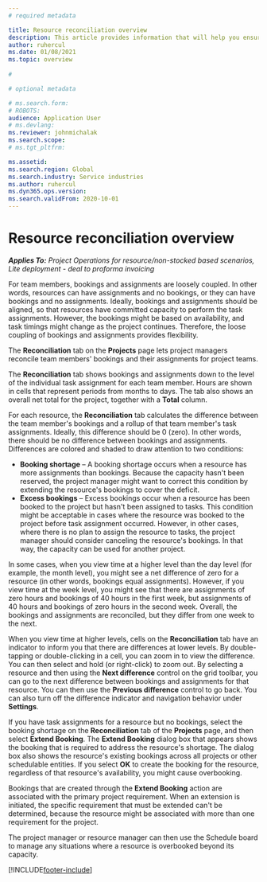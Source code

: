 ```yaml
---
# required metadata

title: Resource reconciliation overview
description: This article provides information that will help you ensure that resource bookings and assignments for projects are aligned.
author: ruhercul
ms.date: 01/08/2021
ms.topic: overview
 
#

# optional metadata

# ms.search.form: 
# ROBOTS: 
audience: Application User
# ms.devlang: 
ms.reviewer: johnmichalak
ms.search.scope: 
# ms.tgt_pltfrm: 

ms.assetid: 
ms.search.region: Global
ms.search.industry: Service industries
ms.author: ruhercul
ms.dyn365.ops.version: 
ms.search.validFrom: 2020-10-01
---
```


# Resource reconciliation overview

_**Applies To:** Project Operations for resource/non-stocked based scenarios, Lite deployment - deal to proforma invoicing_

For team members, bookings and assignments are loosely coupled. In other words, resources can have assignments and no bookings, or they can have bookings and no assignments. Ideally, bookings and assignments should be aligned, so that resources have committed capacity to perform the task assignments. However, the bookings might be based on availability, and task timings might change as the project continues. Therefore, the loose coupling of bookings and assignments provides flexibility.

The **Reconciliation** tab on the **Projects** page lets project managers reconcile team members' bookings and their assignments for project teams.

The **Reconciliation** tab shows bookings and assignments down to the level of the individual task assignment for each team member. Hours are shown in cells that represent periods from months to days. The tab also shows an overall net total for the project, together with a **Total** column.

For each resource, the **Reconciliation** tab calculates the difference between the team member's bookings and a rollup of that team member's task assignments. Ideally, this difference should be 0 (zero). In other words, there should be no difference between bookings and assignments. Differences are colored and shaded to draw attention to two conditions:

- **Booking shortage** – A booking shortage occurs when a resource has more assignments than bookings. Because the capacity hasn't been reserved, the project manager might want to correct this condition by extending the resource's bookings to cover the deficit.
- **Excess bookings** – Excess bookings occur when a resource has been booked to the project but hasn't been assigned to tasks. This condition might be acceptable in cases where the resource was booked to the project before task assignment occurred. However, in other cases, where there is no plan to assign the resource to tasks, the project manager should consider canceling the resource's bookings. In that way, the capacity can be used for another project.

In some cases, when you view time at a higher level than the day level (for example, the month level), you might see a net difference of zero for a resource (in other words, bookings equal assignments). However, if you view time at the week level, you might see that there are assignments of zero hours and bookings of 40 hours in the first week, but assignments of 40 hours and bookings of zero hours in the second week. Overall, the bookings and assignments are reconciled, but they differ from one week to the next.

When you view time at higher levels, cells on the **Reconciliation** tab have an indicator to inform you that there are differences at lower levels. By double-tapping or double-clicking in a cell, you can zoom in to view the difference. You can then select and hold (or right-click) to zoom out. By selecting a resource and then using the **Next difference** control on the grid toolbar, you can go to the next difference between bookings and assignments for that resource. You can then use the **Previous difference** control to go back. You can also turn off the difference indicator and navigation behavior under **Settings**.

If you have task assignments for a resource but no bookings, select the booking shortage on the **Reconciliation** tab of the **Projects** page, and then select **Extend Booking**. The **Extend Booking** dialog box that appears shows the booking that is required to address the resource's shortage. The dialog box also shows the resource's existing bookings across all projects or other schedulable entities. If you select **OK** to create the booking for the resource, regardless of that resource's availability, you might cause overbooking.

Bookings that are created through the **Extend Booking** action are associated with the primary project requirement. When an extension is initiated, the specific requirement that must be extended can't be determined, because the resource might be associated with more than one requirement for the project.

The project manager or resource manager can then use the Schedule board to manage any situations where a resource is overbooked beyond its capacity.


[!INCLUDE[footer-include](../includes/footer-banner.md)]